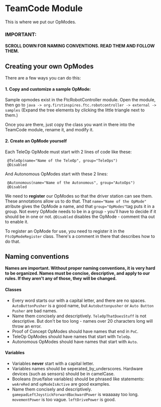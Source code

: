 # TeamCode Module

This is where we put our OpModes.
### IMPORTANT:
#### SCROLL DOWN FOR NAMING CONVENTIONS. READ THEM AND FOLLOW THEM.

## Creating your own OpModes

There are a few ways you can do this:
#### 1. Copy and customize a sample OpMode: 

Sample opmodes exist in the FtcRobotController module. Open the module, then go to 
`java -> org.firstinspires.ftc.robotcontroller -> external -> samples`
(Expand the tree elements by clicking the little triangle next to them.)

Once you are there, just copy the class you want in there into the TeamCode module, rename it,
and modify it.

#### 2. Create an OpMode yourself

Each TeleOp OpMode must start with 2 lines of code like these:
```
 @TeleOp(name="Name of the TeleOp", group="TeleOps")
 @Disabled
```
And Autonomous OpModes start with these 2 lines:
```
 @Autonomous(name="Name of the Autonomous", group="AutoOps")
 @Disabled
```

We need to **register** our OpModes so that the driver station can see them. These annotations allow
us to do that. That `name="Name of the OpMode"` atribute gives the OpMode a name, and
that `group="OpModes"`tag puts it in a group. Not every OpMode needs to be in a group - you'll 
have to decide if it should be in one or not. `@Disabled` disables the OpMode - comment tha out to
enable it.

To register an OpMode for use, you need to register it in the `FtcOpModeRegister` class. There's a
comment in there that describes how to do that.

## Naming conventions
**Names are important. Without proper naming conventions, it is very hard to be organized.
Names must be concise, descriptive, and apply to our rules. If they aren't any of those, they will be changed.**
#### Classes
* Every word starts our with a capital letter, and there are no spaces. `AutoButtonPusher` is a good
name, but `Autobuttonpusher` or `Auto Button Pusher` are bad names.
* Name them concisely and descriptively. `TeleOpThatDoesStuff` is not descriptive. But don't be too long - names over
20 characters long will throw an error.
* Proof of Concept OpModes should have names that end in `PoC`.
* TeleOp OpModes should have names that start with `TeleOp`.
* Autonomous OpModes should have names that start with `Auto`.

#### Variables
* Variables **never** start with a capital letter.
* Variables names should be seperated_by_underscores. Hardware devices (such as sensors) should be in camelCase.
* Booleans (true/false variables) should be phrased like statements: `weAreRed` and `opModeIsActive` are
good examples.
* Name them concisely and descriptively. `gamepadLeftJoystickForwardBackwardPower` is waaaaay too long.
`movementPower` is too vague. `leftDrivePower` is good.